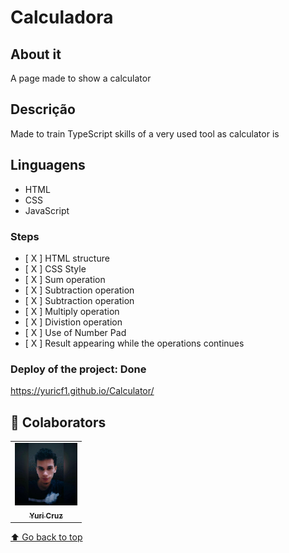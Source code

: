 # Calculadora

<!---Esses são exemplos. Veja https://shields.io para outras pessoas ou para personalizar este conjunto de escudos. Você pode querer incluir dependências, status do projeto e informações de licença aqui--->
## About it
A page made to show a calculator

## Descrição
Made to train TypeScript skills of a very used tool as calculator is

<div id='comeco'>
 </div>

## Linguagens
- HTML
- CSS
- JavaScript

### Steps

- [ X ] HTML structure
- [ X ] CSS Style
- [ X ] Sum operation
- [ X ] Subtraction operation
- [ X ] Subtraction operation
- [ X ] Multiply operation
- [ X ] Divistion operation
- [ X ] Use of Number Pad
- [ X ] Result appearing while the operations continues


### Deploy of the project: Done
https://yuricf1.github.io/Calculator/

## 🤝 Colaborators

<table>
  <tr>
    <td align="center">
      <a href="https://www.linkedin.com/in/yf19/">
        <img src="https://github.com/YuriCF1/YuriCF1/blob/main/99689063.jpg" width="100px;" alt="Foto do Yuri Cruz no GitHub"/><br>
        <sub>
          <b>Yuri Cruz</b>
        </sub>
      </a>
    </td>
 
</table>


[⬆ Go back to top](#comeco)<br>

